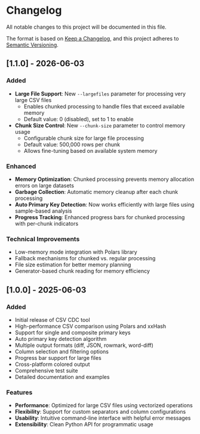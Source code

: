 # Changelog

All notable changes to this project will be documented in this file.

The format is based on [Keep a Changelog](https://keepachangelog.com/en/1.0.0/),
and this project adheres to [Semantic Versioning](https://semver.org/spec/v2.0.0.html).

## [1.1.0] - 2026-06-03

### Added
- **Large File Support**: New `--largefiles` parameter for processing very large CSV files
  - Enables chunked processing to handle files that exceed available memory
  - Default value: 0 (disabled), set to 1 to enable
- **Chunk Size Control**: New `--chunk-size` parameter to control memory usage
  - Configurable chunk size for large file processing
  - Default value: 500,000 rows per chunk
  - Allows fine-tuning based on available system memory

### Enhanced
- **Memory Optimization**: Chunked processing prevents memory allocation errors on large datasets
- **Garbage Collection**: Automatic memory cleanup after each chunk processing
- **Auto Primary Key Detection**: Now works efficiently with large files using sample-based analysis
- **Progress Tracking**: Enhanced progress bars for chunked processing with per-chunk indicators

### Technical Improvements
- Low-memory mode integration with Polars library
- Fallback mechanisms for chunked vs. regular processing
- File size estimation for better memory planning
- Generator-based chunk reading for memory efficiency

## [1.0.0] - 2025-06-03

### Added
- Initial release of CSV CDC tool
- High-performance CSV comparison using Polars and xxHash
- Support for single and composite primary keys
- Auto primary key detection algorithm
- Multiple output formats (diff, JSON, rowmark, word-diff)
- Column selection and filtering options
- Progress bar support for large files
- Cross-platform colored output
- Comprehensive test suite
- Detailed documentation and examples

### Features
- **Performance**: Optimized for large CSV files using vectorized operations
- **Flexibility**: Support for custom separators and column configurations
- **Usability**: Intuitive command-line interface with helpful error messages
- **Extensibility**: Clean Python API for programmatic usage